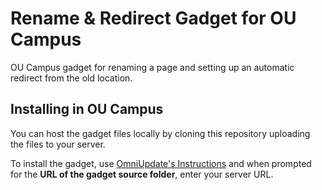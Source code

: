 # Rename & Redirect Gadget for OU Campus
OU Campus gadget for renaming a page and setting up an automatic redirect from the old location.

## Installing in OU Campus

You can host the gadget files locally by cloning this repository uploading the files to your server.

To install the gadget, use [OmniUpdate's Instructions](http://support.omniupdate.com/oucampus10/setup/gadgets/new-gadget.html) and when prompted for the **URL of the gadget source folder**, enter your server URL.
